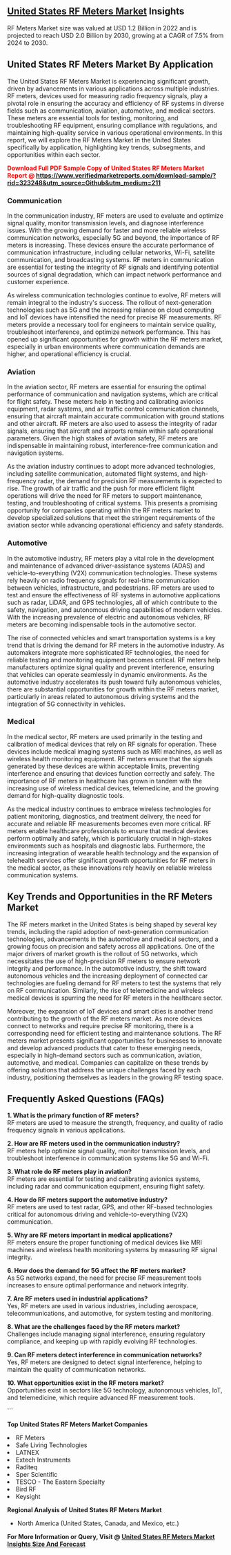 <h2><a href="https://www.verifiedmarketreports.com/download-sample/?rid=323248&amp;utm_source=Github&amp;utm_medium=211" target="_blank">United States RF Meters Market</a> Insights</h2><p>RF Meters Market size was valued at USD 1.2 Billion in 2022 and is projected to reach USD 2.0 Billion by 2030, growing at a CAGR of 7.5% from 2024 to 2030.</p><p><h2>United States RF Meters Market By Application</h2><p>The United States RF Meters Market is experiencing significant growth, driven by advancements in various applications across multiple industries. RF meters, devices used for measuring radio frequency signals, play a pivotal role in ensuring the accuracy and efficiency of RF systems in diverse fields such as communication, aviation, automotive, and medical sectors. These meters are essential tools for testing, monitoring, and troubleshooting RF equipment, ensuring compliance with regulations, and maintaining high-quality service in various operational environments. In this report, we will explore the RF Meters Market in the United States specifically by application, highlighting key trends, subsegments, and opportunities within each sector.</p><p><strong><p><span class=""><span style="color: #ff0000;"><strong>Download Full PDF Sample Copy of United States RF Meters Market Report</strong> @ </span><a href="https://www.verifiedmarketreports.com/download-sample/?rid=323248&amp;utm_source=Github&amp;utm_medium=211" target="_blank">https://www.verifiedmarketreports.com/download-sample/?rid=323248&amp;utm_source=Github&amp;utm_medium=211</a></span></p></strong></p><h3>Communication</h3><p>In the communication industry, RF meters are used to evaluate and optimize signal quality, monitor transmission levels, and diagnose interference issues. With the growing demand for faster and more reliable wireless communication networks, especially 5G and beyond, the importance of RF meters is increasing. These devices ensure the accurate performance of communication infrastructure, including cellular networks, Wi-Fi, satellite communication, and broadcasting systems. RF meters in communication are essential for testing the integrity of RF signals and identifying potential sources of signal degradation, which can impact network performance and customer experience.</p><p>As wireless communication technologies continue to evolve, RF meters will remain integral to the industry's success. The rollout of next-generation technologies such as 5G and the increasing reliance on cloud computing and IoT devices have intensified the need for precise RF measurements. RF meters provide a necessary tool for engineers to maintain service quality, troubleshoot interference, and optimize network performance. This has opened up significant opportunities for growth within the RF meters market, especially in urban environments where communication demands are higher, and operational efficiency is crucial.</p><h3>Aviation</h3><p>In the aviation sector, RF meters are essential for ensuring the optimal performance of communication and navigation systems, which are critical for flight safety. These meters help in testing and calibrating avionics equipment, radar systems, and air traffic control communication channels, ensuring that aircraft maintain accurate communication with ground stations and other aircraft. RF meters are also used to assess the integrity of radar signals, ensuring that aircraft and airports remain within safe operational parameters. Given the high stakes of aviation safety, RF meters are indispensable in maintaining robust, interference-free communication and navigation systems.</p><p>As the aviation industry continues to adopt more advanced technologies, including satellite communication, automated flight systems, and high-frequency radar, the demand for precision RF measurements is expected to rise. The growth of air traffic and the push for more efficient flight operations will drive the need for RF meters to support maintenance, testing, and troubleshooting of critical systems. This presents a promising opportunity for companies operating within the RF meters market to develop specialized solutions that meet the stringent requirements of the aviation sector while advancing operational efficiency and safety standards.</p><h3>Automotive</h3><p>In the automotive industry, RF meters play a vital role in the development and maintenance of advanced driver-assistance systems (ADAS) and vehicle-to-everything (V2X) communication technologies. These systems rely heavily on radio frequency signals for real-time communication between vehicles, infrastructure, and pedestrians. RF meters are used to test and ensure the effectiveness of RF systems in automotive applications such as radar, LiDAR, and GPS technologies, all of which contribute to the safety, navigation, and autonomous driving capabilities of modern vehicles. With the increasing prevalence of electric and autonomous vehicles, RF meters are becoming indispensable tools in the automotive sector.</p><p>The rise of connected vehicles and smart transportation systems is a key trend that is driving the demand for RF meters in the automotive industry. As automakers integrate more sophisticated RF technologies, the need for reliable testing and monitoring equipment becomes critical. RF meters help manufacturers optimize signal quality and prevent interference, ensuring that vehicles can operate seamlessly in dynamic environments. As the automotive industry accelerates its push toward fully autonomous vehicles, there are substantial opportunities for growth within the RF meters market, particularly in areas related to autonomous driving systems and the integration of 5G connectivity in vehicles.</p><h3>Medical</h3><p>In the medical sector, RF meters are used primarily in the testing and calibration of medical devices that rely on RF signals for operation. These devices include medical imaging systems such as MRI machines, as well as wireless health monitoring equipment. RF meters ensure that the signals generated by these devices are within acceptable limits, preventing interference and ensuring that devices function correctly and safely. The importance of RF meters in healthcare has grown in tandem with the increasing use of wireless medical devices, telemedicine, and the growing demand for high-quality diagnostic tools.</p><p>As the medical industry continues to embrace wireless technologies for patient monitoring, diagnostics, and treatment delivery, the need for accurate and reliable RF measurements becomes even more critical. RF meters enable healthcare professionals to ensure that medical devices perform optimally and safely, which is particularly crucial in high-stakes environments such as hospitals and diagnostic labs. Furthermore, the increasing integration of wearable health technology and the expansion of telehealth services offer significant growth opportunities for RF meters in the medical sector, as these innovations rely heavily on reliable wireless communication systems.</p><h2>Key Trends and Opportunities in the RF Meters Market</h2><p>The RF meters market in the United States is being shaped by several key trends, including the rapid adoption of next-generation communication technologies, advancements in the automotive and medical sectors, and a growing focus on precision and safety across all applications. One of the major drivers of market growth is the rollout of 5G networks, which necessitates the use of high-precision RF meters to ensure network integrity and performance. In the automotive industry, the shift toward autonomous vehicles and the increasing deployment of connected car technologies are fueling demand for RF meters to test the systems that rely on RF communication. Similarly, the rise of telemedicine and wireless medical devices is spurring the need for RF meters in the healthcare sector.</p><p>Moreover, the expansion of IoT devices and smart cities is another trend contributing to the growth of the RF meters market. As more devices connect to networks and require precise RF monitoring, there is a corresponding need for efficient testing and maintenance solutions. The RF meters market presents significant opportunities for businesses to innovate and develop advanced products that cater to these emerging needs, especially in high-demand sectors such as communication, aviation, automotive, and medical. Companies can capitalize on these trends by offering solutions that address the unique challenges faced by each industry, positioning themselves as leaders in the growing RF testing space.</p><h2>Frequently Asked Questions (FAQs)</h2><p><strong>1. What is the primary function of RF meters?</strong><br>RF meters are used to measure the strength, frequency, and quality of radio frequency signals in various applications.</p><p><strong>2. How are RF meters used in the communication industry?</strong><br>RF meters help optimize signal quality, monitor transmission levels, and troubleshoot interference in communication systems like 5G and Wi-Fi.</p><p><strong>3. What role do RF meters play in aviation?</strong><br>RF meters are essential for testing and calibrating avionics systems, including radar and communication equipment, ensuring flight safety.</p><p><strong>4. How do RF meters support the automotive industry?</strong><br>RF meters are used to test radar, GPS, and other RF-based technologies critical for autonomous driving and vehicle-to-everything (V2X) communication.</p><p><strong>5. Why are RF meters important in medical applications?</strong><br>RF meters ensure the proper functioning of medical devices like MRI machines and wireless health monitoring systems by measuring RF signal integrity.</p><p><strong>6. How does the demand for 5G affect the RF meters market?</strong><br>As 5G networks expand, the need for precise RF measurement tools increases to ensure optimal performance and network integrity.</p><p><strong>7. Are RF meters used in industrial applications?</strong><br>Yes, RF meters are used in various industries, including aerospace, telecommunications, and automotive, for system testing and monitoring.</p><p><strong>8. What are the challenges faced by the RF meters market?</strong><br>Challenges include managing signal interference, ensuring regulatory compliance, and keeping up with rapidly evolving RF technologies.</p><p><strong>9. Can RF meters detect interference in communication networks?</strong><br>Yes, RF meters are designed to detect signal interference, helping to maintain the quality of communication networks.</p><p><strong>10. What opportunities exist in the RF meters market?</strong><br>Opportunities exist in sectors like 5G technology, autonomous vehicles, IoT, and telemedicine, which require advanced RF measurement tools.</p>```</p><p><strong>Top United States RF Meters Market Companies</strong></p><div data-test-id=""><p><li>RF Meters</li><li> Safe Living Technologies</li><li> LATNEX</li><li> Extech Instruments</li><li> Raditeq</li><li> Sper Scientific</li><li> TESCO - The Eastern Specialty</li><li> Bird RF</li><li> Keysight</li></p><div><strong>Regional Analysis of&nbsp;United States RF Meters Market</strong></div><ul><li dir="ltr"><p dir="ltr">North America&nbsp;(United States, Canada, and Mexico, etc.)</p></li></ul><p><strong>For More Information or Query, Visit @&nbsp;</strong><strong><a href="https://www.verifiedmarketreports.com/product/rf-meters-market/?utm_source=Github&amp;utm_medium=211" target="_blank">United States RF Meters Market Insights Size And Forecast</a></strong></p></div>
